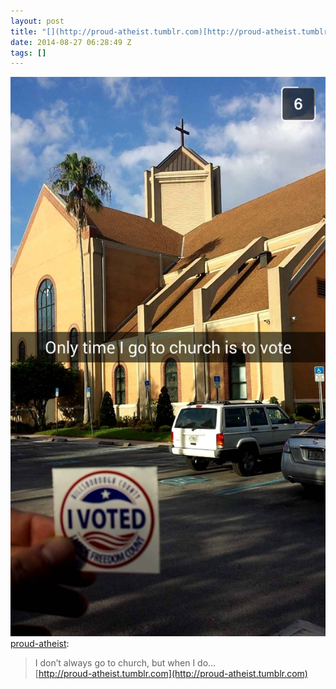 ```yaml
---
layout: post
title: "[](http://proud-atheist.tumblr.com)[http://proud-atheist.tumblr.com"
date: 2014-08-27 06:28:49 Z
tags: []
---
```

![](/media/2014/08/95894083204.png)
[proud-atheist](http://proud-atheist.tumblr.com/post/95887288590/i-dont-always-go-to-church-but-when-i-do):

> I don’t always go to church, but when I do…  
> [](http://proud-atheist.tumblr.com)[http://proud-atheist.tumblr.com](http://proud-atheist.tumblr.com)
